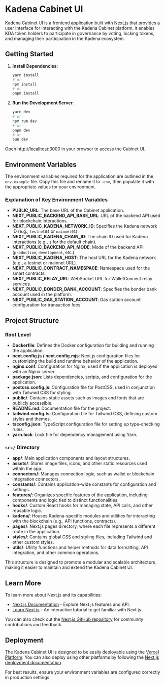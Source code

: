 # Kadena Cabinet UI

Kadena Cabinet UI is a frontend application built with [Next.js](https://nextjs.org/) that provides a user interface for interacting with the Kadena Cabinet platform. It enables KDA token holders to participate in governance by voting, locking tokens, and managing their participation in the Kadena ecosystem.

## Getting Started

1. **Install Dependencies**:
   ```bash
   yarn install
   # or
   npm install
   # or
   pnpm install
   ```

2. **Run the Development Server**:
   ```bash
   yarn dev
   # or
   npm run dev
   # or
   pnpm dev
   # or
   bun dev
   ```

Open [http://localhost:3000](http://localhost:3000) in your browser to access the Cabinet UI.

## Environment Variables

The environment variables required for the application are outlined in the `env.example` file. Copy this file and rename it to `.env`, then populate it with the appropriate values for your environment.

### Explanation of Key Environment Variables

- **PUBLIC_URL**: The base URL of the Cabinet application.
- **NEXT_PUBLIC_BACKEND_API_BASE_URL**: URL of the backend API used for blockchain interactions.
- **NEXT_PUBLIC_KADENA_NETWORK_ID**: Specifies the Kadena network ID (e.g., `testnet04` or `mainnet01`).
- **NEXT_PUBLIC_KADENA_CHAIN_ID**: The chain ID used for Kadena interactions (e.g., `1` for the default chain).
- **NEXT_PUBLIC_BACKEND_API_MODE**: Mode of the backend API (`production`, `development`, etc.).
- **NEXT_PUBLIC_KADENA_HOST**: The host URL for the Kadena network (e.g., a testnet or mainnet URL).
- **NEXT_PUBLIC_CONTRACT_NAMESPACE**: Namespace used for the smart contracts.
- **NEXT_PUBLIC_RELAY_URL**: WebSocket URL for WalletConnect relay services.
- **NEXT_PUBLIC_BONDER_BANK_ACCOUNT**: Specifies the bonder bank account used in the platform.
- **NEXT_PUBLIC_GAS_STATION_ACCOUNT**: Gas station account configuration for transaction fees.

## Project Structure

### Root Level

- **Dockerfile**: Defines the Docker configuration for building and running the application.
- **next.config.js / next.config.mjs**: Next.js configuration files for customizing the build and runtime behavior of the application.
- **nginx.conf**: Configuration for Nginx, used if the application is deployed with an Nginx server.
- **package.json**: Lists dependencies, scripts, and configuration for the application.
- **postcss.config.js**: Configuration file for PostCSS, used in conjunction with Tailwind CSS for styling.
- **public/**: Contains static assets such as images and fonts that are publicly accessible.
- **README.md**: Documentation file for the project.
- **tailwind.config.ts**: Configuration file for Tailwind CSS, defining custom styles and themes.
- **tsconfig.json**: TypeScript configuration file for setting up type-checking rules.
- **yarn.lock**: Lock file for dependency management using Yarn.

### `src/` Directory

- **app/**: Main application components and layout structures.
- **assets/**: Stores image files, icons, and other static resources used within the app.
- **connectors/**: Manages connection logic, such as wallet or blockchain integration connectors.
- **constants/**: Contains application-wide constants for configuration and settings.
- **features/**: Organizes specific features of the application, including components and logic tied to distinct functionalities.
- **hooks/**: Custom React hooks for managing state, API calls, and other reusable logic.
- **kadena/**: Houses Kadena-specific modules and utilities for interacting with the blockchain (e.g., API functions, contracts).
- **pages/**: Next.js pages directory, where each file represents a different route in the application.
- **styles/**: Contains global CSS and styling files, including Tailwind and other custom styles.
- **utils/**: Utility functions and helper methods for data formatting, API integration, and other common operations.

This structure is designed to promote a modular and scalable architecture, making it easier to maintain and extend the Kadena Cabinet UI.

## Learn More

To learn more about Next.js and its capabilities:

- [Next.js Documentation](https://nextjs.org/docs) - Explore Next.js features and API.
- [Learn Next.js](https://nextjs.org/learn) - An interactive tutorial to get familiar with Next.js.

You can also check out the [Next.js GitHub repository](https://github.com/vercel/next.js/) for community contributions and feedback.

## Deployment

The Kadena Cabinet UI is designed to be easily deployable using the [Vercel Platform](https://vercel.com/new?utm_medium=default-template&filter=next.js&utm_source=create-next-app&utm_campaign=create-next-app-readme). You can also deploy using other platforms by following the [Next.js deployment documentation](https://nextjs.org/docs/deployment).

For best results, ensure your environment variables are configured correctly in production settings.

